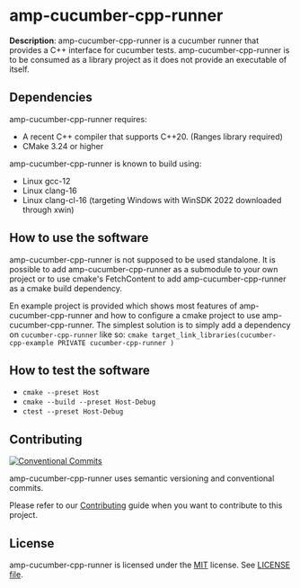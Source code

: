 # amp-cucumber-cpp-runner

**Description**: amp-cucumber-cpp-runner is a cucumber runner that provides a C++ interface for cucumber tests. amp-cucumber-cpp-runner is to be consumed as a library project as it does not provide an executable of itself.

## Dependencies

amp-cucumber-cpp-runner requires:
- A recent C++ compiler that supports C++20. (Ranges library required)
- CMake 3.24 or higher

amp-cucumber-cpp-runner is known to build using:
- Linux gcc-12
- Linux clang-16
- Linux clang-cl-16 (targeting Windows with WinSDK 2022 downloaded through xwin)

## How to use the software

amp-cucumber-cpp-runner is not supposed to be used standalone. It is possible to add amp-cucumber-cpp-runner as a submodule to your own project or to use cmake's FetchContent to add amp-cucumber-cpp-runner as a cmake build dependency.

En example project is provided which shows most features of amp-cucumber-cpp-runner and how to configure a cmake project to use amp-cucumber-cpp-runner. The simplest solution is to simply add a dependency on `cucumber-cpp-runner` like so:
`cmake
target_link_libraries(cucumber-cpp-example PRIVATE
    cucumber-cpp-runner
)
`

## How to test the software

- `cmake --preset Host`
- `cmake --build --preset Host-Debug`
- `ctest --preset Host-Debug`

## Contributing

[![Conventional Commits](https://img.shields.io/badge/Conventional%20Commits-1.0.0-%23FE5196?logo=conventionalcommits&logoColor=white)](https://conventionalcommits.org)

amp-cucumber-cpp-runner uses semantic versioning and conventional commits.

Please refer to our [Contributing](CONTRIBUTING.md) guide when you want to contribute to this project.

## License

amp-cucumber-cpp-runner is licensed under the [MIT](https://choosealicense.com/licenses/mit/) license. See [LICENSE file](LICENSE).
